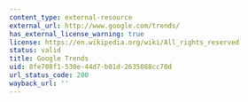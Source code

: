 ```yaml
---
content_type: external-resource
external_url: http://www.google.com/trends/
has_external_license_warning: true
license: https://en.wikipedia.org/wiki/All_rights_reserved
status: valid
title: Google Trends
uid: 8fe708f1-530e-44d7-b01d-2635088cc70d
url_status_code: 200
wayback_url: ''
---
```

